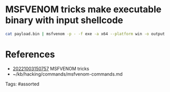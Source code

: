 # MSFVENOM tricks make executable binary with input shellcode
```bash
cat payload.bin | msfvenom -p - -f exe -a x64 --platform win -o output.exe
```

# References
- [20221003150757](/zet/20221003150757/) MSFVENOM tricks
- ~/kb/hacking/commands/msfvenom-commands.md

Tags:
    #assorted

